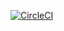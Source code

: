 [![CircleCI](https://circleci.com/gh/mongodb/terraform-aws-ecs-task-definition.svg?style=svg)](https://circleci.com/gh/mongodb/terraform-aws-ecs-task-definition)
